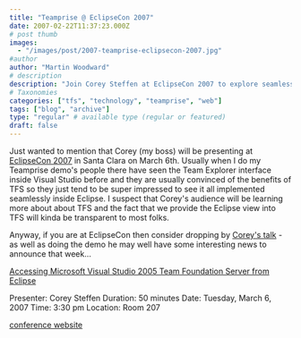 ```yaml
---
title: "Teamprise @ EclipseCon 2007"
date: 2007-02-22T11:37:23.000Z
# post thumb
images:
  - "/images/post/2007-teamprise-eclipsecon-2007.jpg"
#author
author: "Martin Woodward"
# description
description: "Join Corey Steffen at EclipseCon 2007 to explore seamless Eclipse integration with TFS on March 6 in Santa Clara."
# Taxonomies
categories: ["tfs", "technology", "teamprise", "web"]
tags: ["blog", "archive"]
type: "regular" # available type (regular or featured)
draft: false
---
```


[](http://www.eclipsecon.org/2007/)Just wanted to mention that Corey (my boss) will be presenting at [EclipseCon 2007](http://www.eclipsecon.org/2007/) in Santa Clara on March 6th. Usually when I do my Teamprise demo's people there have seen the Team Explorer interface inside Visual Studio before and they are usually convinced of the benefits of TFS so they just tend to be super impressed to see it all implemented seamlessly inside Eclipse. I suspect that Corey's audience will be learning more about about TFS and the fact that we provide the Eclipse view into TFS will kinda be transparent to most folks.

Anyway, if you are at EclipseCon then consider dropping by [Corey's talk](http://www.eclipsecon.org/2007/index.php?page=sub/&id=4240) - as well as doing the demo he may well have some interesting news to announce that week...

[Accessing Microsoft Visual Studio 2005 Team Foundation Server from Eclipse](http://www.eclipsecon.org/2007/index.php?page=sub/&id=4240)

Presenter: Corey Steffen
Duration: 50 minutes
Date: Tuesday, March 6, 2007
Time: 3:30 pm
Location: Room 207

[conference website](http://www.eclipsecon.org)
